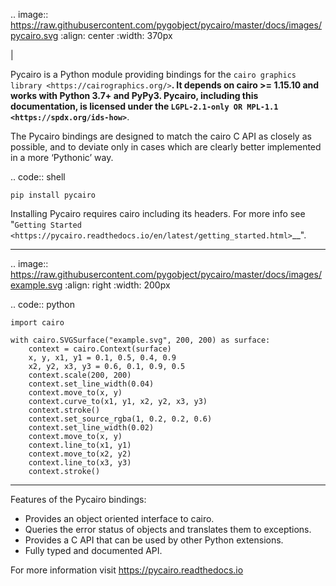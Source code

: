 .. image:: https://raw.githubusercontent.com/pygobject/pycairo/master/docs/images/pycairo.svg
   :align: center
   :width: 370px

|

Pycairo is a Python module providing bindings for the `cairo graphics library
<https://cairographics.org/>`__. It depends on **cairo >= 1.15.10** and works
with **Python 3.7+** and **PyPy3**. Pycairo, including this documentation, is
licensed under the `LGPL-2.1-only OR MPL-1.1 <https://spdx.org/ids-how>`__.

The Pycairo bindings are designed to match the cairo C API as closely as
possible, and to deviate only in cases which are clearly better implemented in
a more ‘Pythonic’ way.

.. code:: shell

    pip install pycairo

Installing Pycairo requires cairo including its headers. For more info see
"`Getting Started
<https://pycairo.readthedocs.io/en/latest/getting_started.html>`__".

----

.. image:: https://raw.githubusercontent.com/pygobject/pycairo/master/docs/images/example.svg
   :align: right
   :width: 200px

.. code:: python

    import cairo

    with cairo.SVGSurface("example.svg", 200, 200) as surface:
        context = cairo.Context(surface)
        x, y, x1, y1 = 0.1, 0.5, 0.4, 0.9
        x2, y2, x3, y3 = 0.6, 0.1, 0.9, 0.5
        context.scale(200, 200)
        context.set_line_width(0.04)
        context.move_to(x, y)
        context.curve_to(x1, y1, x2, y2, x3, y3)
        context.stroke()
        context.set_source_rgba(1, 0.2, 0.2, 0.6)
        context.set_line_width(0.02)
        context.move_to(x, y)
        context.line_to(x1, y1)
        context.move_to(x2, y2)
        context.line_to(x3, y3)
        context.stroke()

----

Features of the Pycairo bindings:

* Provides an object oriented interface to cairo.
* Queries the error status of objects and translates them to exceptions.
* Provides a C API that can be used by other Python extensions.
* Fully typed and documented API.

For more information visit https://pycairo.readthedocs.io
